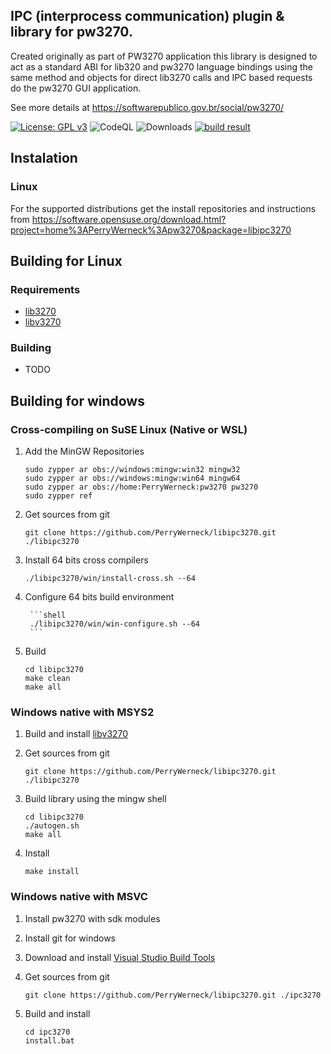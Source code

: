 ## IPC (interprocess communication) plugin & library for pw3270.

Created originally as part of PW3270 application this library is designed to act as a standard ABI for lib320 and pw3270 language bindings using the same method and objects for direct lib3270 calls and IPC based requests do the pw3270 GUI application.

See more details at https://softwarepublico.gov.br/social/pw3270/

[![License: GPL v3](https://img.shields.io/badge/License-GPL%20v3-blue.svg)](https://www.gnu.org/licenses/gpl-3.0)
![CodeQL](https://github.com/PerryWerneck/libipc3270/workflows/CodeQL/badge.svg)
![Downloads](https://img.shields.io/github/downloads/PerryWerneck/libipc3270/total.svg)
[![build result](https://build.opensuse.org/projects/home:PerryWerneck:pw3270/packages/libipc3270/badge.svg?type=percent)](https://build.opensuse.org/package/show/home:PerryWerneck:pw3270/libipc3270)

## Instalation

### Linux

For the supported distributions get the install repositories and instructions from https://software.opensuse.org/download.html?project=home%3APerryWerneck%3Apw3270&package=libipc3270

## Building for Linux

### Requirements

 * [lib3270](../../../lib3270)
 * [libv3270](../../../libv3270)

### Building

 * TODO

## Building for windows

### Cross-compiling on SuSE Linux (Native or WSL)

1. Add the MinGW Repositories

	```
	sudo zypper ar obs://windows:mingw:win32 mingw32
	sudo zypper ar obs://windows:mingw:win64 mingw64
	sudo zypper ar obs://home:PerryWerneck:pw3270 pw3270
	sudo zypper ref
	```
2. Get sources from git

	```shell
	git clone https://github.com/PerryWerneck/libipc3270.git ./libipc3270
	```

3. Install 64 bits cross compilers

	```shell
	./libipc3270/win/install-cross.sh --64
	```

3. Configure 64 bits build environment

        ```shell
        ./libipc3270/win/win-configure.sh --64
        ```

4. Build

	```shell
	cd libipc3270
	make clean
	make all
	```

### Windows native with MSYS2

1. Build and install [libv3270](../../../libv3270)

2. Get sources from git

	```shell
	git clone https://github.com/PerryWerneck/libipc3270.git ./libipc3270
	```

4. Build library using the mingw shell

	```shell
	cd libipc3270
	./autogen.sh
	make all
	```
5. Install

	```shell
	make install
	```

### Windows native with MSVC

1. Install pw3270 with sdk modules

2. Install git for windows

3. Download and install [Visual Studio Build Tools](https://visualstudio.microsoft.com/pt-br/downloads/)

4. Get sources from git

	```shell
	git clone https://github.com/PerryWerneck/libipc3270.git ./ipc3270
	```

5. Build and install

	```shell
	cd ipc3270
	install.bat
	```

